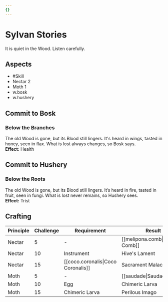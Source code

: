```yaml
---
{}
---
```

# Sylvan Stories
It is quiet in the Wood. Listen carefully. 
## Aspects
- #Skill
- Nectar 2
- Moth 1
- w.bosk
- w.hushery
## Commit to Bosk
### Below the Branches
The old Wood is gone, but its Blood still lingers. It's heard in wings, tasted in honey, seen in flax. What is lost always changes, so Bosk says.<br>
**Effect:** Health
## Commit to Hushery
### Below the Roots
The old Wood is gone, but its Blood still lingers. It’s heard in fire, tasted in fruit, seen in fungi. What is lost never remains, so Hushery sees.<br>
**Effect:** Trist
## Crafting
| Principle | Challenge | Requirement                        | Result                           |
| --------- | --------- | ---------------------------------- | -------------------------------- |
| Nectar    | 5         | -                                  | [[melipona.comb\|Melipona Comb]] |
| Nectar    | 10        | Instrument                         | Hive's Lament                    |
| Nectar    | 15        | [[coco.coronalis\|Coco Coronalis]] | Sacrament Malachite              |
| Moth      | 5         | -                                  | [[saudade\|Saudade]]             |
| Moth      | 10        | Egg                                | Chimeric Larva                   |
| Moth      | 15        | Chimeric Larva                     | Perilous Imago                   |
